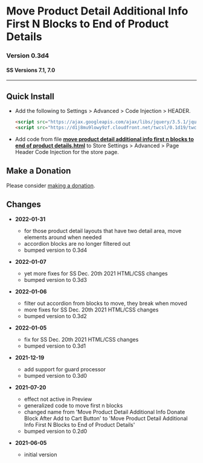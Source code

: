 # Move Product Detail Additional Info First N Blocks to End of Product Details

### Version 0.3d4

#### SS Versions 7.1, 7.0

---

## Quick Install

* Add the following to Settings > Advanced > Code Injection > HEADER.
  
  ```html
  <script src="https://ajax.googleapis.com/ajax/libs/jquery/3.5.1/jquery.min.js"></script>
  <script src="https://d1j8mu9lowy9zf.cloudfront.net/twcsl/0.1d19/twcsl.js"></script>
  ```
  
* Add code from file
  **[move product detail additional info first n blocks to end of product details.html](move%20product%20detail%20additional%20info%20first%20n%20blocks%20to%20end%20of%20product%20details.html#L1)**
  to Store Settings > Advanced > Page Header Code Injection for the store page.

## Make a Donation

Please consider
[making a donation](https://github.com/tomsWebConsulting/twcsl#make-a-donation).

## Changes

* **2022-01-31**

  * for those product detail layouts that have two detail area, move elements
    around when needed
  * accordion blocks are no longer filtered out
  * bumped version to 0.3d4
  
* **2022-01-07**

  * yet more fixes for SS Dec. 20th 2021 HTML/CSS changes
  * bumped version to 0.3d3
  
* **2022-01-06**

  * filter out accordion from blocks to move, they break when moved
  * more fixes for SS Dec. 20th 2021 HTML/CSS changes
  * bumped version to 0.3d2
  
* **2022-01-05**

  * fix for SS Dec. 20th 2021 HTML/CSS changes
  * bumped version to 0.3d1
  
* **2021-12-19**

  * add support for guard processor
  * bumped version to 0.3d0
  
* **2021-07-20**

  * effect not active in Preview
  * generalized code to move first n blocks
  * changed name from 'Move Product Detail Additional Info Donate Block After
    Add to Cart Button' to 'Move Product Detail Additional Info First N Blocks
    to End of Product Details'
  * bumped version to 0.2d0
  
* **2021-06-05**

  * initial version
